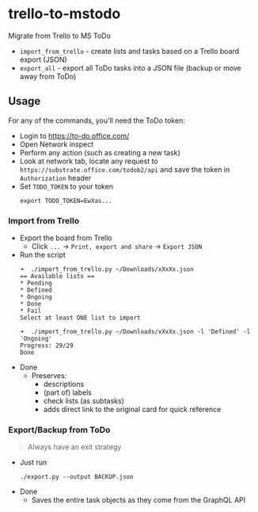 # trello-to-mstodo
Migrate from Trello to MS ToDo

* `import_from_trello` - create lists and tasks based on a Trello board export (JSON)
* `export_all` - export all ToDo tasks into a JSON file (backup or move away from ToDo)

## Usage

For any of the commands, you'll need the ToDo token:
* Login to https://to-do.office.com/
* Open Network inspect
* Perform any action (such as creating a new task)
* Look at network tab, locate any request to `https://substrate.office.com/todob2/api` and save the token in `Authorization` header
* Set `TODO_TOKEN` to your token
    ```
    export TODO_TOKEN=EwXas...
    ```

### Import from Trello

* Export the board from Trello
  *  Click `...` -> `Print, export and share` -> `Export JSON`
* Run the script
    ```
    ➜  ./import_from_trello.py ~/Downloads/xXxXx.json
    == Available lists ==
    * Pending
    * Defined
    * Ongoing
    * Done
    * Fail
    Select at least ONE list to import

    ➜  ./import_from_trello.py ~/Downloads/xXxXx.json -l 'Defined' -l 'Ongoing'
    Progress: 29/29
    Done
    ```
* Done
  * Preserves:
    * descriptions
    * (part of) labels
    * check lists (as subtasks)
    * adds direct link to the original card for quick reference

### Export/Backup from ToDo

> Always have an exit strategy

* Just run
  ```
  ./export.py --output BACKUP.json
  ```
* Done
  * Saves the entire task objects as they come from the GraphQL API
